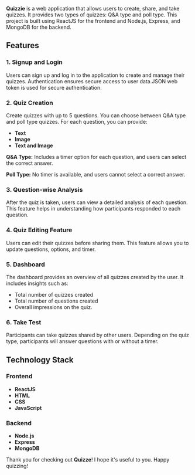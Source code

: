 **Quizzie** is a web application that allows users to create, share, and take quizzes. It provides two types of quizzes: Q&A type and poll type. This project is built using ReactJS for the frontend and Node.js, Express, and MongoDB for the backend.

## Features

### 1. Signup and Login
Users can sign up and log in to the application to create and manage their quizzes. Authentication ensures secure access to user data.JSON web token is used for secure authentication.

### 2. Quiz Creation
Create quizzes with up to 5 questions. You can choose between Q&A type and poll type quizzes. For each question, you can provide:
- **Text**
- **Image**
- **Text and Image**

**Q&A Type:** Includes a timer option for each question, and users can select the correct answer.

**Poll Type:** No timer is available, and users cannot select a correct answer.

### 3. Question-wise Analysis
After the quiz is taken, users can view a detailed analysis of each question. This feature helps in understanding how participants responded to each question.

### 4. Quiz Editing Feature
Users can edit their quizzes before sharing them. This feature allows you to update questions, options, and timer.

### 5. Dashboard
The dashboard provides an overview of all quizzes created by the user. It includes insights such as:
- Total number of quizzes created
- Total number of questions created
- Overall impressions on the quiz.

### 6. Take Test
Participants can take quizzes shared by other users. Depending on the quiz type, participants will answer questions with or without a timer.

## Technology Stack

### Frontend
- **ReactJS**
- **HTML**
- **CSS**
- **JavaScript**

### Backend
- **Node.js**
- **Express**
- **MongoDB**

Thank you for checking out **Quizze**! I hope it's useful to you. Happy quizzing!
